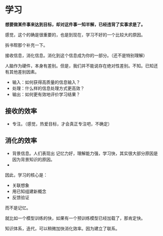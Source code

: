 # 学习


**想要做某件事来达到目标，却对这件事一知半解，已经违背了实事求是了。**

感觉，这个的确是很重要的，也是到现在，学习不好的一个比较大的原因。


拆书帮那个补充一下。



接收信息，消化信息。消化到这个信息成为你的一部分。（还不是特别理解）


人脑作为硬件，本身有差别。但是，我们并不能说存在绝对性差别。不知。已知还有其他差别因素。








- 输入：如何获得高质量的信息输入？
- 处理：什么样的信息处理方式更高效？
- 输出：如何更有效地评价学习结果？




## 接收的效率

- 专注。（感觉，热爱目标，才会真正专注吧，不确定）

## 消化的效率


- 背景信息。人们表现出 记忆力好，理解能力强，学习快，其实很大部分原因是因为背景知识的原因。
- 

因此，学习的核心是：

- 关联想象
- 用已知组建新概念
- 反馈验证

而不是记忆。

就比如一个模型训练的快，如果有一个预训练模型已经加载了，那肯定快。



知识体系，迭代，可以稍微加快消化效率。因为建立了联系。


